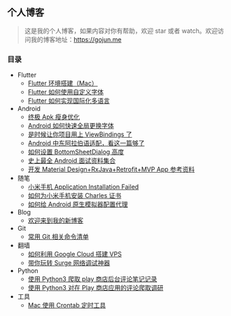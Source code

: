 ## 个人博客

> 这是我的个人博客，如果内容对你有帮助，欢迎 star 或者 watch。欢迎访问我的博客地址：https://gojun.me

### 目录

* Flutter
  * [Flutter 环境搭建（Mac）](https://gojun.me/2020/01/20/flutter-build/)
  * [Flutter 如何使用自定义字体](https://gojun.me/2020/02/01/flutter-font/)
  * [Flutter 如何实现国际化多语言](https://gojun.me/2020/02/18/flutter-font/)
* Android
  * [终极 Apk 瘦身优化](https://gojun.me/2019/09/10/android-reduce-apk-size/)
  * [Android 如何快速全局更换字体](https://gojun.me/2019/07/06/android-change-font/)
  * [是时候让你项目用上 ViewBindings 了](https://gojun.me/2019/06/13/android-viewbindings/)
  * [Android 中东阿拉伯语适配，看这一篇够了](https://gojun.me/2017/06/06/android-rtl/)
  * [如何设置 BottomSheetDialog 高度](https://gojun.me/2017/02/18/bottom-sheet-dialog-height/)
  * [史上最全 Android 面试资料集合](https://gojun.me/2016/12/12/android-resume/)
  * [开发 Material Design+RxJava+Retrofit+MVP App 参考资料 ](https://gojun.me/2016/06/06/android-elephant/)
* 随笔
  * [小米手机 Application Installation Failed](https://gojun.me/2018/01/13/xiaomi-install-failed/)
  * [如何为小米手机安装 Charles 证书](https://gojun.me/2017/03/25/xiaomi-charles-crt/)
  * [如何给 Android 原生模拟器配置代理](https://gojun.me/2017/03/02/android-setting-proxy/)
* Blog
  * [欢迎来到我的新博客](https://gojun.me/2019/06/12/hello-blog/)
* Git
  * [常用 Git 相关命令清单](https://gojun.me/2017/01/01/git-command/)	
* 翻墙
  * [如何利用 Google Cloud 搭建 VPS](https://gojun.me/2018/06/06/google-clound/)
  * [带你玩转 Surge 网络调试神器](https://gojun.me/2017/12/12/surge/)
* Python
  * [使用 Python3 爬取 play 商店后台评论笔记记录](https://gojun.me/2018/03/13/python-learn/)
  * [使用 Python3 对在 Play 商店应用的评论爬取调研](https://gojun.me/2018/03/02/play-reviews-research/)
* 工具
  * [Mac 使用 Crontab 定时工具](https://gojun.me/2018/03/24/mac-crontab/)